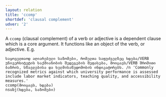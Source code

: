```yaml
---
layout: relation
title: 'ccomp'
shortdef: 'clausal complement'
udver: '2'
---
```


A `ccomp` (clausal complement) of a verb or adjective is a dependent clause which is a core argument. It functions like an object of the verb, or adjective. E.g.

~~~ sdparse
საყოველთაოდ აღიარებული საზომები, რომელთა საფუძველზეც ხდება/VERB უნივერსიტეტის საქმიანობის შედეგების შეფასება, მოიცავს/VERB შრომითი ბაზრის, სწავლებისა და ხელმისაწვდომობის ინდიკატორებს. /n 'Commonly recognized metrics against which university performance is assessed include labor market indicators, teaching quality, and accessibility measures.'
ccomp(მოიცავს, ხდება)
nsubj(ხდება, საზომები)
~~~
<!-- Interlanguage links updated Po 11. listopadu 2024, 20:10:33 CET -->
